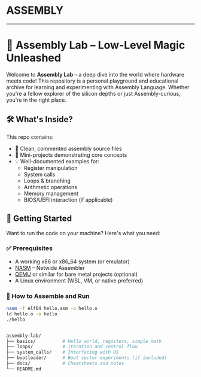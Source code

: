 # ASSEMBLY

---


# 🧠 Assembly Lab – Low-Level Magic Unleashed

Welcome to **Assembly Lab** – a deep dive into the world where hardware meets code! This repository is a personal playground and educational archive for learning and experimenting with Assembly Language. Whether you're a fellow explorer of the silicon depths or just Assembly-curious, you're in the right place.

## 🛠️ What's Inside?

This repo contains:

- 📄 Clean, commented assembly source files
- 🧪 Mini-projects demonstrating core concepts
- 💡 Well-documented examples for:
  - Register manipulation
  - System calls
  - Loops & branching
  - Arithmetic operations
  - Memory management
  - BIOS/UEFI interaction (if applicable)

## 🚀 Getting Started

Want to run the code on your machine? Here's what you need:

### ✅ Prerequisites

- A working x86 or x86_64 system (or emulator)
- [NASM](https://www.nasm.us/) – Netwide Assembler
- [QEMU](https://www.qemu.org/) or similar for bare metal projects (optional)
- A Linux environment (WSL, VM, or native preferred)

### 🧪 How to Assemble and Run

```bash
nasm -f elf64 hello.asm -o hello.o
ld hello.o -o hello
./hello


assembly-lab/
├── basics/          # Hello world, registers, simple math
├── loops/           # Iteration and control flow
├── system_calls/    # Interfacing with OS
├── bootloader/      # Boot sector experiments (if included)
├── docs/            # Cheatsheets and notes
└── README.md
